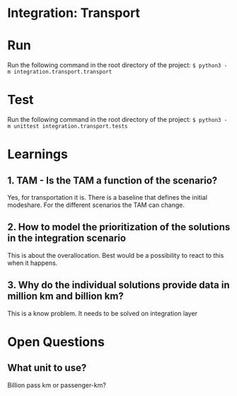 # Integration: Transport

# Run

Run the following command in the root directory of the project:
`$ python3 -m integration.transport.transport`

# Test

Run the following command in the root directory of the project:
`$ python3 -m unittest integration.transport.tests`

# Learnings

## 1. TAM - Is the TAM a function of the scenario?

Yes, for transportation it is. There is a baseline that defines the initial modeshare. For the different scenarios the TAM can change.

## 2. How to model the prioritization of the solutions in the integration scenario

This is about the overallocation.
Best would be a possibility to react to this when it happens.

## 3. Why do the individual solutions provide data in million km and billion km?

This is a know problem. It needs to be solved on integration layer

# Open Questions

## What unit to use?

Billion pass km or passenger-km?
